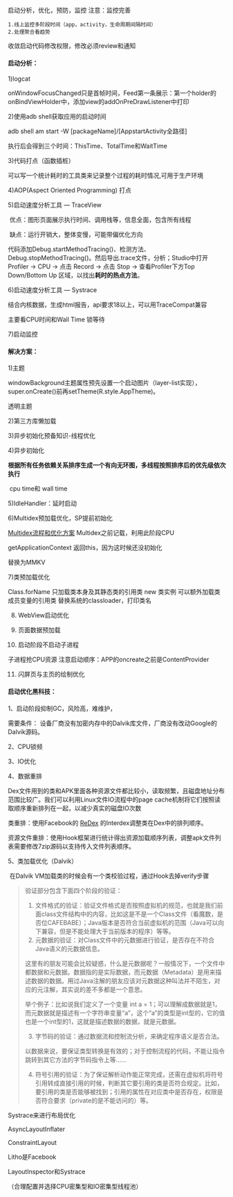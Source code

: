 启动分析，优化，预防，监控
注意：监控完善

	1.线上监控多阶段时间（app，activity，生命周期间隔时间）
	2.处理聚合看趋势
收敛启动代码修改权限，修改必须review和通知

#### 启动分析：

1)logcat

  onWindowFocusChanged只是首帧时间，Feed第一条展示：第一个holder的onBindViewHolder中，添加view的addOnPreDrawListener中打印

2)使用adb shell获取应用的启动时间

   adb shell am start -W [packageName]/[AppstartActivity全路径] 

  执行后会得到三个时间：ThisTime、TotalTime和WaitTime

3)代码打点（函数插桩）

   可以写一个统计耗时的工具类来记录整个过程的耗时情况,可用于生产环境

4)AOP(Aspect Oriented Programming) 打点   

5)启动速度分析工具 — TraceView

​     优点：图形页面展示执行时间、调用栈等，信息全面，包含所有线程

​     缺点：运行开销大，整体变慢，可能带偏优化方向

   代码添加Debug.startMethodTracing()、检测方法、Debug.stopMethodTracing()。然后导出.trace文件，分析；Studio中打开 Profiler -> CPU -> 点击 Record -> 点击 Stop -> 查看Profiler下方Top Down/Bottom Up 区域，以找出**耗时的热点方法**。

6)启动速度分析工具 — Systrace    

   结合内核数据，生成html报告，api要求18以上，可以用TraceCompat兼容

   主要看CPU时间和Wall Time  锁等待

7)启动监控

#### 解决方案：

1)主题

  windowBackground主题属性预先设置一个启动图片（layer-list实现），super.onCreate()前再setTheme(R.style.AppTheme)。

  透明主题

2)第三方库懒加载

3)异步初始化预备知识-线程优化

4)异步初始化

​    **根据所有任务依赖关系排序生成一个有向无环图，多线程按照排序后的优先级依次执行**

​    cpu time和 wall time

5)IdleHandler：延时启动

6)Multidex预加载优化，SP提前初始化

   [Multidex流程和优化方案](../组件化和插件/Multidex流程.md)  Multidex之前记载，利用此阶段CPU 

   getApplicationContext 返回this，因为这时候还没初始化

   替换为MMKV

7)类预加载优化

  Class.forName 只加载类本身及其静态类的引用类
  new 类实例 可以额外加载类成员变量的引用类
  替换系统的classloader，打印类名

8) WebView启动优化

9) 页面数据预加载

10) 启动阶段不启动子进程

  子进程抢CPU资源
  注意启动顺序：APP的oncreate之前是ContentProvider

11) 闪屏页与主页的绘制优化



#### 启动优化黑科技：

1、启动阶段抑制GC，风险高，难维护，

   需要条件：   设备厂商没有加密内存中的Dalvik库文件，厂商没有改动Google的Dalvik源码。

2、CPU锁频

3、IO优化

4、数据重排

​	Dex文件用到的类和APK里面各种资源文件都比较小，读取频繁，且磁盘地址分布范围比较广。我们可以利用Linux文件IO流程中的page cache机制将它们按照读取顺序重新排列在一起，以减少真实的磁盘IO次数

   类重排：使用Facebook的 [ReDex](https://github.com/facebook/redex) 的Interdex调整类在Dex中的排列顺序。

  资源文件重排：使用Hook框架进行统计得出资源加载顺序列表，调整apk文件列表需要修改7zip源码以支持传入文件列表顺序。

  5、类加载优化（Dalvik）

​     在Dalvik VM加载类的时候会有一个类校验过程，通过Hook去掉verify步骤

>  验证部分包含下面四个阶段的验证：
>
> 1. 文件格式的验证：验证文件格式是否按照虚拟机的规范，也就是我们前面class文件结构中的内容，比如这是不是一个Class文件（看魔数，是否位CAFEBABE）；Java版本是否符合当前虚拟机的范围（Java可以向下兼容，但是不能处理大于当前版本的程序）等等。
> 2. 元数据的验证：对Class文件中的元数据进行验证，是否存在不符合Java语义的元数据信息。
>
> ​       这里有的朋友可能会比较疑惑，什么是元数据呢？一般情况下，一个文件中都数据和元数据。数据指的是实际数据，而元数据（Metadata）是用来描述数据的数据。用过Java注解的朋友应该对元数据这种叫法并不陌生，对应的元注解，其实说的差不多都是一个意思。
>
> 举个例子：比如说我们定义了一个变量 int a = 1；可以理解成数据就是1，而元数据就是描述有一个字符串变量“a”，这个“a”的类型是int型的，它的值也是一个int型的1，这就是描述数据的数据，就是元数据。
>
> 3. 字节码的验证：通过数据流和控制流分析，来确定程序语义是否合法。
>
> ​        以数据来说，要保证类型转换是有效的；对于控制流程的代码，不能让指令跳转到其它方法的字节码指令上等……
>
> 4. 符号引用的验证：为了保证解析动作能正常完成，还需在虚拟机将符号引用转成直接引用的时候，判断其它要引用的类是否符合规定。比如，要引用的类是否能够被找到；引用的属性在对应类中是否存在，权限是否符合要求（private的是不能访问的）等。



Systrace来进行布局优化

AsyncLayoutInflater

ConstraintLayout

Litho是Facebook

LayoutInspector和Systrace



（合理配置并选择CPU密集型和IO密集型线程池）



